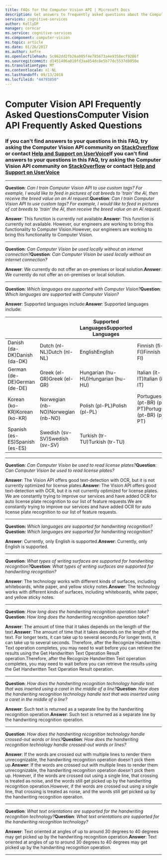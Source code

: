 ```yaml
---
title: FAQs for the Computer Vision API | Microsoft Docs
description: Get answers to frequently asked questions about the Computer Vision API in Microsoft Cognitive Services.
services: cognitive-services
author: KellyDF
manager: corncar
ms.service: cognitive-services
ms.component: computer-vision
ms.topic: article
ms.date: 01/26/2017
ms.author: kefre
ms.openlocfilehash: 5c862dd2fb26a005f4e785673a4e9358ecf9286f
ms.sourcegitcommit: d1451406a010fd3aa854dc8e5b77dc5537d8050e
ms.translationtype: MT
ms.contentlocale: nl-NL
ms.lasthandoff: 09/13/2018
ms.locfileid: "44793850"
---
```

# <a name="computer-vision-api-frequently-asked-questions"></a><span data-ttu-id="11ba2-103">Computer Vision API Frequently Asked Questions</span><span class="sxs-lookup"><span data-stu-id="11ba2-103">Computer Vision API Frequently Asked Questions</span></span>
### <a name="if-you-cant-find-answers-to-your-questions-in-this-faq-try-asking-the-computer-vision-api-community-on-stackoverflowhttpsstackoverflowcomquestionstaggedproject-oxfordormicrosoft-cognitive-or-contact-help-and-support-on-uservoicehttpscognitiveuservoicecom"></a><span data-ttu-id="11ba2-104">If you can't find answers to your questions in this FAQ, try asking the Computer Vision API community on [StackOverflow](https://stackoverflow.com/questions/tagged/project-oxford+or+microsoft-cognitive) or contact [Help and Support on UserVoice](https://cognitive.uservoice.com/)</span><span class="sxs-lookup"><span data-stu-id="11ba2-104">If you can't find answers to your questions in this FAQ, try asking the Computer Vision API community on [StackOverflow](https://stackoverflow.com/questions/tagged/project-oxford+or+microsoft-cognitive) or contact [Help and Support on UserVoice](https://cognitive.uservoice.com/)</span></span>

-----

<span data-ttu-id="11ba2-105">**Question**: *Can I train Computer Vision API to use custom tags?  For example, I would like to feed in pictures of cat breeds to 'train' the AI, then receive the breed value on an AI request.*</span><span class="sxs-lookup"><span data-stu-id="11ba2-105">**Question**: *Can I train Computer Vision API to use custom tags?  For example, I would like to feed in pictures of cat breeds to 'train' the AI, then receive the breed value on an AI request.*</span></span>

<span data-ttu-id="11ba2-106">**Answer**: This function is currently not available.</span><span class="sxs-lookup"><span data-stu-id="11ba2-106">**Answer**: This function is currently not available.</span></span> <span data-ttu-id="11ba2-107">However, our engineers are working to bring this functionality to Computer Vision.</span><span class="sxs-lookup"><span data-stu-id="11ba2-107">However, our engineers are working to bring this functionality to Computer Vision.</span></span>

-----

<span data-ttu-id="11ba2-108">**Question**: *Can Computer Vision be used locally without an internet connection?*</span><span class="sxs-lookup"><span data-stu-id="11ba2-108">**Question**: *Can Computer Vision be used locally without an internet connection?*</span></span>

<span data-ttu-id="11ba2-109">**Answer**: We currently do not offer an on-premises or local solution.</span><span class="sxs-lookup"><span data-stu-id="11ba2-109">**Answer**: We currently do not offer an on-premises or local solution.</span></span>

-----

<span data-ttu-id="11ba2-110">**Question**: *Which languages are supported with Computer Vision?*</span><span class="sxs-lookup"><span data-stu-id="11ba2-110">**Question**: *Which languages are supported with Computer Vision?*</span></span>

<span data-ttu-id="11ba2-111">**Answer**: Supported languages include:</span><span class="sxs-lookup"><span data-stu-id="11ba2-111">**Answer**: Supported languages include:</span></span>

| | | <span data-ttu-id="11ba2-112">Supported Languages</span><span class="sxs-lookup"><span data-stu-id="11ba2-112">Supported Languages</span></span> | | |
|---------------- |------------------ |------------------ |--------------------------- |--------------------
| <span data-ttu-id="11ba2-113">Danish (da-DK)</span><span class="sxs-lookup"><span data-stu-id="11ba2-113">Danish (da-DK)</span></span>  | <span data-ttu-id="11ba2-114">Dutch (nl-NL)</span><span class="sxs-lookup"><span data-stu-id="11ba2-114">Dutch (nl-NL)</span></span>     | <span data-ttu-id="11ba2-115">English</span><span class="sxs-lookup"><span data-stu-id="11ba2-115">English</span></span>           | <span data-ttu-id="11ba2-116">Finnish (fi-FI)</span><span class="sxs-lookup"><span data-stu-id="11ba2-116">Finnish (fi-FI)</span></span>            |<span data-ttu-id="11ba2-117">French (fr-FR)</span><span class="sxs-lookup"><span data-stu-id="11ba2-117">French (fr-FR)</span></span>
| <span data-ttu-id="11ba2-118">German (de-DE)</span><span class="sxs-lookup"><span data-stu-id="11ba2-118">German (de-DE)</span></span>  | <span data-ttu-id="11ba2-119">Greek (el-GR)</span><span class="sxs-lookup"><span data-stu-id="11ba2-119">Greek (el-GR)</span></span>     | <span data-ttu-id="11ba2-120">Hungarian (hu-HU)</span><span class="sxs-lookup"><span data-stu-id="11ba2-120">Hungarian (hu-HU)</span></span> | <span data-ttu-id="11ba2-121">Italian (it-IT)</span><span class="sxs-lookup"><span data-stu-id="11ba2-121">Italian (it-IT)</span></span>            | <span data-ttu-id="11ba2-122">Japanese (ja-JP)</span><span class="sxs-lookup"><span data-stu-id="11ba2-122">Japanese (ja-JP)</span></span>
| <span data-ttu-id="11ba2-123">Korean (ko-KR)</span><span class="sxs-lookup"><span data-stu-id="11ba2-123">Korean (ko-KR)</span></span>  | <span data-ttu-id="11ba2-124">Norwegian (nb-NO)</span><span class="sxs-lookup"><span data-stu-id="11ba2-124">Norwegian (nb-NO)</span></span> | <span data-ttu-id="11ba2-125">Polish (pl-PL)</span><span class="sxs-lookup"><span data-stu-id="11ba2-125">Polish (pl-PL)</span></span>    | <span data-ttu-id="11ba2-126">Portuguese (pt-BR) (pt-PT)</span><span class="sxs-lookup"><span data-stu-id="11ba2-126">Portuguese (pt-BR) (pt-PT)</span></span> | <span data-ttu-id="11ba2-127">Russian (ru-RU)</span><span class="sxs-lookup"><span data-stu-id="11ba2-127">Russian (ru-RU)</span></span>
| <span data-ttu-id="11ba2-128">Spanish (es-ES)</span><span class="sxs-lookup"><span data-stu-id="11ba2-128">Spanish (es-ES)</span></span>   | <span data-ttu-id="11ba2-129">Swedish (sv-SV)</span><span class="sxs-lookup"><span data-stu-id="11ba2-129">Swedish (sv-SV)</span></span>     | <span data-ttu-id="11ba2-130">Turkish (tr-TU)</span><span class="sxs-lookup"><span data-stu-id="11ba2-130">Turkish (tr-TU)</span></span>   |                            |

-----

<span data-ttu-id="11ba2-131">**Question**: *Can Computer Vision be used to read license plates?*</span><span class="sxs-lookup"><span data-stu-id="11ba2-131">**Question**: *Can Computer Vision be used to read license plates?*</span></span>

<span data-ttu-id="11ba2-132">**Answer**: The Vision API offers good text-detection with OCR, but it is not currently optimized for license plates.</span><span class="sxs-lookup"><span data-stu-id="11ba2-132">**Answer**: The Vision API offers good text-detection with OCR, but it is not currently optimized for license plates.</span></span> <span data-ttu-id="11ba2-133">We are constantly trying to improve our services and have added OCR for auto license plate recognition to our list of feature requests.</span><span class="sxs-lookup"><span data-stu-id="11ba2-133">We are constantly trying to improve our services and have added OCR for auto license plate recognition to our list of feature requests.</span></span>

-----

<span data-ttu-id="11ba2-134">**Question:** *Which languages are supported for handwriting recognition?*</span><span class="sxs-lookup"><span data-stu-id="11ba2-134">**Question:** *Which languages are supported for handwriting recognition?*</span></span>

<span data-ttu-id="11ba2-135">**Answer**: Currently, only English is supported.</span><span class="sxs-lookup"><span data-stu-id="11ba2-135">**Answer**: Currently, only English is supported.</span></span>

-----

<span data-ttu-id="11ba2-136">**Question**: *What types of writing surfaces are supported for handwriting recognition?*</span><span class="sxs-lookup"><span data-stu-id="11ba2-136">**Question**: *What types of writing surfaces are supported for handwriting recognition?*</span></span>

<span data-ttu-id="11ba2-137">**Answer**: The technology works with different kinds of surfaces, including whiteboards, white paper, and yellow sticky notes.</span><span class="sxs-lookup"><span data-stu-id="11ba2-137">**Answer**: The technology works with different kinds of surfaces, including whiteboards, white paper, and yellow sticky notes.</span></span>

-----

<span data-ttu-id="11ba2-138">**Question**: *How long does the handwriting recognition operation take?*</span><span class="sxs-lookup"><span data-stu-id="11ba2-138">**Question**: *How long does the handwriting recognition operation take?*</span></span>

<span data-ttu-id="11ba2-139">**Answer**: The amount of time that it takes depends on the length of the text.</span><span class="sxs-lookup"><span data-stu-id="11ba2-139">**Answer**: The amount of time that it takes depends on the length of the text.</span></span> <span data-ttu-id="11ba2-140">For longer texts, it can take up to several seconds.</span><span class="sxs-lookup"><span data-stu-id="11ba2-140">For longer texts, it can take up to several seconds.</span></span> <span data-ttu-id="11ba2-141">Therefore, after the Recognize Handwritten Text operation completes, you may need to wait before you can retrieve the results using the Get Handwritten Text Operation Result operation.</span><span class="sxs-lookup"><span data-stu-id="11ba2-141">Therefore, after the Recognize Handwritten Text operation completes, you may need to wait before you can retrieve the results using the Get Handwritten Text Operation Result operation.</span></span>

-----

<span data-ttu-id="11ba2-142">**Question**: *How does the handwriting recognition technology handle text that was inserted using a caret in the middle of a line?*</span><span class="sxs-lookup"><span data-stu-id="11ba2-142">**Question**: *How does the handwriting recognition technology handle text that was inserted using a caret in the middle of a line?*</span></span>

<span data-ttu-id="11ba2-143">**Answer**: Such text is returned as a separate line by the handwriting recognition operation.</span><span class="sxs-lookup"><span data-stu-id="11ba2-143">**Answer**: Such text is returned as a separate line by the handwriting recognition operation.</span></span>

-----

<span data-ttu-id="11ba2-144">**Question**: *How does the handwriting recognition technology handle crossed-out words or lines?*</span><span class="sxs-lookup"><span data-stu-id="11ba2-144">**Question**: *How does the handwriting recognition technology handle crossed-out words or lines?*</span></span>

<span data-ttu-id="11ba2-145">**Answer**: If the words are crossed out with multiple lines to render them unrecognizable, the handwriting recognition operation doesn't pick them up.</span><span class="sxs-lookup"><span data-stu-id="11ba2-145">**Answer**: If the words are crossed out with multiple lines to render them unrecognizable, the handwriting recognition operation doesn't pick them up.</span></span> <span data-ttu-id="11ba2-146">However, if the words are crossed out using a single line, that crossing is treated as noise, and the words still get picked up by the handwriting recognition operation.</span><span class="sxs-lookup"><span data-stu-id="11ba2-146">However, if the words are crossed out using a single line, that crossing is treated as noise, and the words still get picked up by the handwriting recognition operation.</span></span>

-----

<span data-ttu-id="11ba2-147">**Question**: *What text orientations are supported for the handwriting recognition technology?*</span><span class="sxs-lookup"><span data-stu-id="11ba2-147">**Question**: *What text orientations are supported for the handwriting recognition technology?*</span></span>

<span data-ttu-id="11ba2-148">**Answer**: Text oriented at angles of up to around 30 degrees to 40 degrees may get picked up by the handwriting recognition operation.</span><span class="sxs-lookup"><span data-stu-id="11ba2-148">**Answer**: Text oriented at angles of up to around 30 degrees to 40 degrees may get picked up by the handwriting recognition operation.</span></span>

-----
